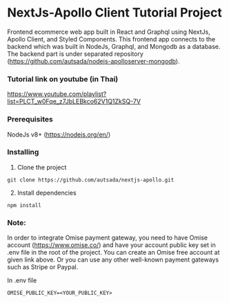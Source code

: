 # NextJs-Apollo Client Tutorial Project

Frontend ecommerce web app built in React and Graphql using NextJs, Apollo Client, and Styled Components. This frontend app connects to the backend which was built in NodeJs, Graphql, and Mongodb as a database. The backend part is under separated repository (https://github.com/autsada/nodejs-apolloserver-mongodb).

### Tutorial link on youtube (in Thai)

https://www.youtube.com/playlist?list=PLCT_w0Fqe_z7JbLEBkco62V1Q1ZkSQ-7V

### Prerequisites

NodeJs v8+ (https://nodejs.org/en/)

### Installing

1. Clone the project
```
git clone https://github.com/autsada/nextjs-apollo.git
```
2. Install dependencies
```
npm install
```

### Note:

In order to integrate Omise payment gateway, you need to have Omise account (https://www.omise.co/) and have your account public key set in .env file in the root of the project. You can create an Omise free account at given link above. Or you can use any other well-known payment gateways such as Stripe or Paypal. 

In .env file

```
OMISE_PUBLIC_KEY=<YOUR_PUBLIC_KEY>
```
